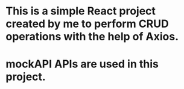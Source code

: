 # This is a simple React project created by me to perform CRUD operations with the help of Axios.
# mockAPI APIs are used in this project.